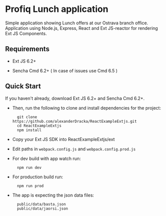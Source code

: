 # Profiq Lunch application
Simple application showing Lunch offers at our Ostrava branch office.
Application using Node.js, Express, React and Ext JS-reactor for rendering Ext JS Components.

## Requirements

* Ext JS 6.2+

* Sencha Cmd 6.2+ ( In case of issues use Cmd 6.5 )

## Quick Start

If you haven't already, download Ext JS 6.2+ and Sencha Cmd 6.2+.

- Then, run the following to clone and install dependencies for the project:
  
        git clone https://github.com/alexanderDracka/ReactExampleExtjs.git
        cd ReactExampleExtjs
        npm install
    
    
- Copy your Ext JS SDK into ReactExampleExtjs/ext
- Edit paths in `webpack.config.js` and `webpack.config.prod.js`
- For dev build with app watch run:

        npm run dev

- For production build run:

        npm run prod
    
    
- The app is expecting the json data files:

        public/data/basta.json
        public/data/jaorsi.json